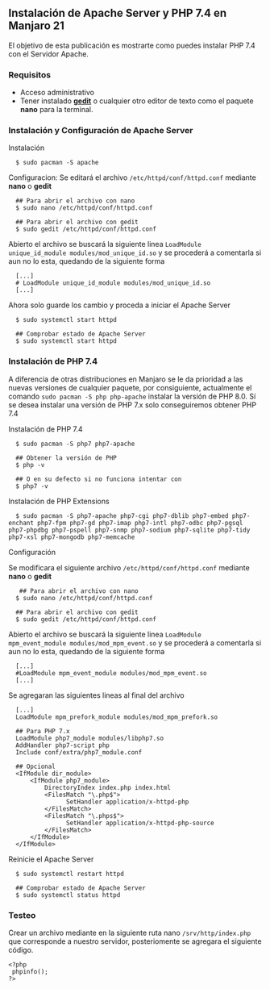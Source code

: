 ## Instalación de Apache Server y PHP 7.4 en Manjaro 21

El objetivo de esta publicación es mostrarte como puedes instalar PHP 7.4 con el Servidor Apache.

### Requisitos
- Acceso administrativo
- Tener instalado [**gedit**](https://wiki.gnome.org/Apps/Gedit) o cualquier otro editor de texto como el paquete **nano** para la terminal.

### Instalación y Configuración de Apache Server

Instalación

```
  $ sudo pacman -S apache
```

Configuracion: Se editará el archivo `/etc/httpd/conf/httpd.conf` mediante **nano** o **gedit**

```
  ## Para abrir el archivo con nano
  $ sudo nano /etc/httpd/conf/httpd.conf
  
  ## Para abrir el archivo con gedit
  $ sudo gedit /etc/httpd/conf/httpd.conf
```

Abierto el archivo se buscará la siguiente linea `LoadModule unique_id_module modules/mod_unique_id.so` y se procederá a comentarla si aun no lo esta, quedando de la siguiente forma

```
  [...]
  # LoadModule unique_id_module modules/mod_unique_id.so
  [...]
```

Ahora solo guarde los cambio y proceda a iniciar el Apache Server

```
  $ sudo systemctl start httpd
  
  ## Comprobar estado de Apache Server
  $ sudo systemctl start httpd
```


### Instalación de PHP 7.4

A diferencia de otras distribuciones en Manjaro se le da prioridad a las nuevas versiones de cualquier paquete, por consiguiente, actualmente el comando `sudo pacman -S php php-apache` instalar la versión de PHP 8.0.
Sí se desea instalar una versión de PHP 7.x solo conseguiremos obtener PHP 7.4


Instalación de PHP 7.4

```
  $ sudo pacman -S php7 php7-apache
  
  ## Obtener la versión de PHP
  $ php -v
  
  ## O en su defecto si no funciona intentar con
  $ php7 -v
```

Instalación de PHP Extensions

```
  $ sudo pacman -S php7-apache php7-cgi php7-dblib php7-embed php7-enchant php7-fpm php7-gd php7-imap php7-intl php7-odbc php7-pgsql php7-phpdbg php7-pspell php7-snmp php7-sodium php7-sqlite php7-tidy php7-xsl php7-mongodb php7-memcache   
```

Configuración

Se modificara el siguiente archivo `/etc/httpd/conf/httpd.conf` mediante **nano** o **gedit**
 
```
   ## Para abrir el archivo con nano
  $ sudo nano /etc/httpd/conf/httpd.conf
  
  ## Para abrir el archivo con gedit
  $ sudo gedit /etc/httpd/conf/httpd.conf
```


Abierto el archivo se buscará la siguiente linea `LoadModule mpm_event_module modules/mod_mpm_event.so` y se procederá a comentarla si aun no lo esta, quedando de la siguiente forma

```
  [...]
  #LoadModule mpm_event_module modules/mod_mpm_event.so
  [...]
```

Se agregaran las siguientes lineas al final del archivo

```
  [...]
  LoadModule mpm_prefork_module modules/mod_mpm_prefork.so
  
  ## Para PHP 7.x
  LoadModule php7_module modules/libphp7.so
  AddHandler php7-script php
  Include conf/extra/php7_module.conf
  
  ## Opcional
  <IfModule dir_module>
      <IfModule php7_module>
  	      DirectoryIndex index.php index.html
  	      <FilesMatch "\.php$">
  		        SetHandler application/x-httpd-php
  	      </FilesMatch>
  	      <FilesMatch "\.phps$">
  		        SetHandler application/x-httpd-php-source
  	      </FilesMatch>
      </IfModule>
  </IfModule>

```

Reinicie el Apache Server

```
  $ sudo systemctl restart httpd
  
  ## Comprobar estado de Apache Server
  $ sudo systemctl status httpd
```

### Testeo

Crear un archivo mediante en la siguiente ruta nano `/srv/http/index.php` que corresponde a nuestro servidor, posteriomente se agregara el siguiente código.

```
<?php
 phpinfo();
?>
```
